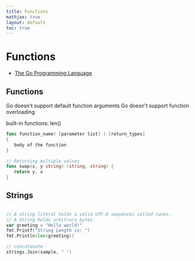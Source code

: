 ```yaml
---
title: Functions
mathjax: true
layout: default
toc: true
---
```



# Functions 

* [The Go Programming Language](Introduction.html)


 
## Functions



Go doesn't support default function arguments 
Go doesn't support function overloading


built-in functions:
 len()


```go
func function_name( [parameter list] ) [return_types]
{
   body of the function
}
```

```go
// Returning multiple values
func swap(x, y string) (string, string) {
   return y, x
}

```


## Strings


```go

// A string literal holds a valid UTF-8 sequences called runes.
// A String holds arbitrary bytes.
var greeting = "Hello world!"
fmt.Printf("String Length is: ")
fmt.Println(len(greeting))

// concatenate
strings.Join(sample, " ")

```